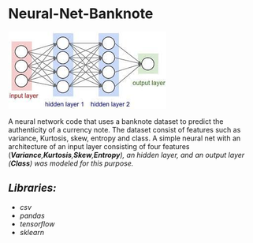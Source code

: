 # Neural-Net-Banknote
<img src = './Images/net.jpg'/>
<p style = "text-align;justify;">A neural network code that uses a banknote dataset to predict the authenticity of a currency note. The dataset consist of features such as variance, Kurtosis, skew, entropy and class. A simple neural net with an architecture of an input layer consisting of four features (<b><i>Variance<i></b>,<b><i>Kurtosis</i></b>,<b><i>Skew</i></b>,<b><i>Entropy</i></b>), an hidden layer, and an output layer (<b><i>Class</i></b>) was modeled for this purpose.</p>

## Libraries:

<ul>
<li>csv</li>
<li>pandas</li>
<li>tensorflow</li>
<li>sklearn</li>
</ul>


